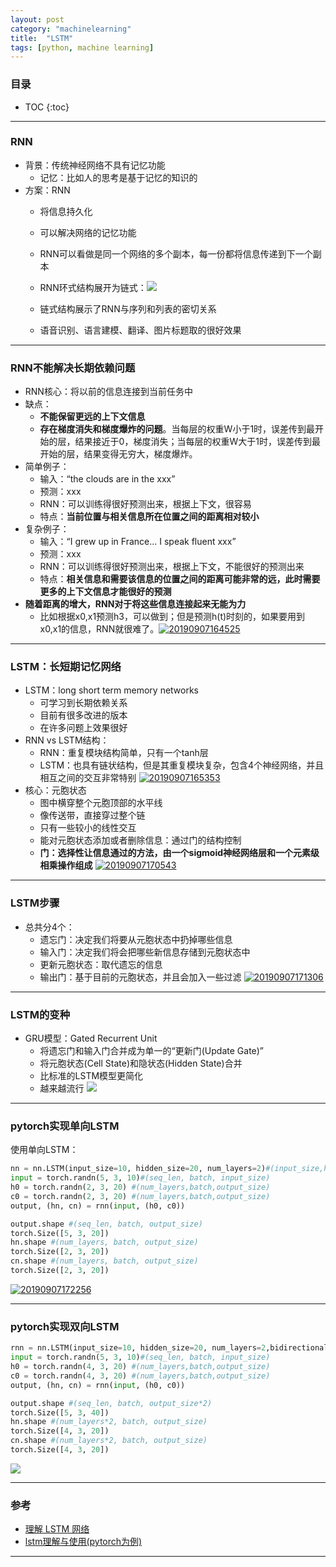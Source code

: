 ```yaml
---
layout: post
category: "machinelearning"
title:  "LSTM"
tags: [python, machine learning]
---
```


<script type="text/javascript" async
  src="https://cdn.mathjax.org/mathjax/latest/MathJax.js?config=TeX-MML-AM_CHTML">
</script>

### 目录

- TOC
{:toc}

---

### RNN

* 背景：传统神经网络不具有记忆功能
	* 记忆：比如人的思考是基于记忆的知识的
* 方案：RNN
	* 将信息持久化
	* 可以解决网络的记忆功能
	* RNN可以看做是同一个网络的多个副本，每一份都将信息传递到下一个副本
	
	* RNN环式结构展开为链式：![](https://www.yunaitong.cn/media/14585445702525/14585464218639.png)
	* 链式结构展示了RNN与序列和列表的密切关系
	* 语音识别、语言建模、翻译、图片标题取的很好效果

---

### RNN不能解决长期依赖问题

* RNN核心：将以前的信息连接到当前任务中
* 缺点：
	* **不能保留更远的上下文信息**
	* **存在梯度消失和梯度爆炸的问题**。当每层的权重W小于1时，误差传到最开始的层，结果接近于0，梯度消失；当每层的权重W大于1时，误差传到最开始的层，结果变得无穷大，梯度爆炸。
* 简单例子：
	* 输入：“the clouds are in the xxx”
	* 预测：xxx
	* RNN：可以训练得很好预测出来，根据上下文，很容易
	* 特点：**当前位置与相关信息所在位置之间的距离相对较小**
* 复杂例子：
	* 输入：“I grew up in France... I speak fluent xxx”
	* 预测：xxx
	* RNN：可以训练得很好预测出来，根据上下文，不能很好的预测出来
	* 特点：**相关信息和需要该信息的位置之间的距离可能非常的远，此时需要更多的上下文信息才能很好的预测**
* **随着距离的增大，RNN对于将这些信息连接起来无能为力** 
	* 比如根据x0,x1预测h3，可以做到；但是预测h(t)时刻的，如果要用到x0,x1的信息，RNN就很难了。[![20190907164525](https://raw.githubusercontent.com/Tsinghua-gongjing/blog_codes/master/images/20190907164525.png)](https://raw.githubusercontent.com/Tsinghua-gongjing/blog_codes/master/images/20190907164525.png) 

---

### LSTM：长短期记忆网络

* LSTM：long short term memory networks
	* 可学习到长期依赖关系
	* 目前有很多改进的版本
	* 在许多问题上效果很好
* RNN vs LSTM结构：
	* RNN：重复模块结构简单，只有一个tanh层
	* LSTM：也具有链状结构，但是其重复模块复杂，包含4个神经网络，并且相互之间的交互非常特别 [![20190907165353](https://raw.githubusercontent.com/Tsinghua-gongjing/blog_codes/master/images/20190907165353.png)](https://raw.githubusercontent.com/Tsinghua-gongjing/blog_codes/master/images/20190907165353.png)
* 核心：元胞状态
	* 图中横穿整个元胞顶部的水平线
	* 像传送带，直接穿过整个链
	* 只有一些较小的线性交互
	* 能对元胞状态添加或者删除信息：通过门的结构控制
	* **门：选择性让信息通过的方法，由一个sigmoid神经网络层和一个元素级相乘操作组成** [![20190907170543](https://raw.githubusercontent.com/Tsinghua-gongjing/blog_codes/master/images/20190907170543.png)](https://raw.githubusercontent.com/Tsinghua-gongjing/blog_codes/master/images/20190907170543.png)

---

### LSTM步骤

* 总共分4个：
	* 遗忘门：决定我们将要从元胞状态中扔掉哪些信息
	* 输入门：决定我们将会把哪些新信息存储到元胞状态中
	* 更新元胞状态：取代遗忘的信息
	* 输出门：基于目前的元胞状态，并且会加入一些过滤 [![20190907171306](https://raw.githubusercontent.com/Tsinghua-gongjing/blog_codes/master/images/20190907171306.png)](https://raw.githubusercontent.com/Tsinghua-gongjing/blog_codes/master/images/20190907171306.png)

---

### LSTM的变种

* GRU模型：Gated Recurrent Unit
	* 将遗忘门和输入门合并成为单一的“更新门(Update Gate)”
	* 将元胞状态(Cell State)和隐状态(Hidden State)合并
	* 比标准的LSTM模型更简化
	* 越来越流行 ![](https://www.yunaitong.cn/media/14585445702525/14585667357562.png)

---

### pytorch实现单向LSTM

使用单向LSTM：

```python
nn = nn.LSTM(input_size=10, hidden_size=20, num_layers=2)#(input_size,hidden_size,num_layers)
input = torch.randn(5, 3, 10)#(seq_len, batch, input_size)
h0 = torch.randn(2, 3, 20) #(num_layers,batch,output_size)
c0 = torch.randn(2, 3, 20) #(num_layers,batch,output_size)
output, (hn, cn) = rnn(input, (h0, c0))

output.shape #(seq_len, batch, output_size)
torch.Size([5, 3, 20])
hn.shape #(num_layers, batch, output_size)
torch.Size([2, 3, 20])
cn.shape #(num_layers, batch, output_size)
torch.Size([2, 3, 20])
```

[![20190907172256](https://raw.githubusercontent.com/Tsinghua-gongjing/blog_codes/master/images/20190907172256.png)](https://raw.githubusercontent.com/Tsinghua-gongjing/blog_codes/master/images/20190907172256.png)

---

### pytorch实现双向LSTM

```python
rnn = nn.LSTM(input_size=10, hidden_size=20, num_layers=2,bidirectional=True)#(input_size,hidden_size,num_layers)
input = torch.randn(5, 3, 10)#(seq_len, batch, input_size)
h0 = torch.randn(4, 3, 20) #(num_layers,batch,output_size)
c0 = torch.randn(4, 3, 20) #(num_layers,batch,output_size)
output, (hn, cn) = rnn(input, (h0, c0))

output.shape #(seq_len, batch, output_size*2)
torch.Size([5, 3, 40])
hn.shape #(num_layers*2, batch, output_size)
torch.Size([4, 3, 20])
cn.shape #(num_layers*2, batch, output_size)
torch.Size([4, 3, 20])
```

![](http://ai2-s2-public.s3.amazonaws.com/figures/2017-08-08/f7bdb849dafe17c952bfd88b879e01f74cf59d78/4-Figure3-1.png)

---

### 参考

* [理解 LSTM 网络](https://www.yunaitong.cn/understanding-lstm-networks.html)
* [lstm理解与使用(pytorch为例)](https://blog.csdn.net/qq_16949707/article/details/84845552)

---
